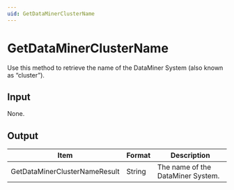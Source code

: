 ```yaml
---
uid: GetDataMinerClusterName
---
```


# GetDataMinerClusterName

Use this method to retrieve the name of the DataMiner System (also known as “cluster”).

<!-- Available from DataMiner 10.0.13 onwards. -->

## Input

None.

## Output

| Item                          | Format | Description                       |
|-------------------------------|--------|-----------------------------------|
| GetDataMinerClusterNameResult | String | The name of the DataMiner System. |
